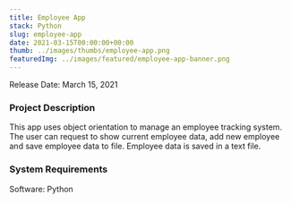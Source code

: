 ```yaml
---
title: Employee App
stack: Python
slug: employee-app
date: 2021-03-15T00:00:00+00:00
thumb: ../images/thumbs/employee-app.png
featuredImg: ../images/featured/employee-app-banner.png
---
```


Release Date: March 15, 2021

### Project Description

This app uses object orientation to manage an employee tracking system. The user can request to show current employee data, add new employee and save employee data to file. Employee data is saved in a text file.

### System Requirements

Software: Python
